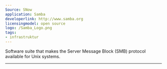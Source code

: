 ```yaml
---
Source: SNow
application: Samba
developerlink: http://www.samba.org
licensingmodel: open source
logo: /Samba_Logo.png
tags:
- infrastruktur
---
```

Software suite that makes the Server Message Block (SMB) protocol available for Unix systems.

---
